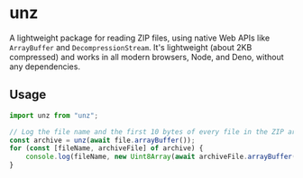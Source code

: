# unz

A lightweight package for reading ZIP files, using native Web APIs like `ArrayBuffer` and `DecompressionStream`. It's lightweight (about 2KB compressed) and works in all modern browsers, Node, and Deno, without any dependencies.

## Usage

```javascript
import unz from "unz";

// Log the file name and the first 10 bytes of every file in the ZIP archive.
const archive = unz(await file.arrayBuffer());
for (const [fileName, archiveFile] of archive) {
	console.log(fileName, new Uint8Array(await archiveFile.arrayBuffer(), 0, 10));
}
```
